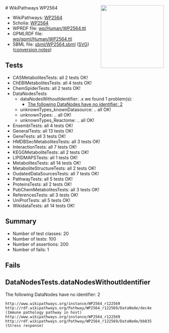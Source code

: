 <img style="float: right; width: 200px" src="../logo.png" />
# WikiPathways WP2564

* WikiPathways: [WP2564](https://identifiers.org/wikipathways:WP2564)
* Scholia: [WP2564](https://scholia.toolforge.org/wikipathways/WP2564)
* WPRDF file: [wp/Human/WP2564.ttl](../wp/Human/WP2564.ttl)
* GPMLRDF file: [wp/gpml/Human/WP2564.ttl](../wp/gpml/Human/WP2564.ttl)
* SBML file: [sbml/WP2564.sbml](../sbml/WP2564.sbml) ([SVG](../sbml/WP2564.svg)) ([conversion notes](../sbml/WP2564.txt))

## Tests
* CASMetabolitesTests: all 2 tests OK!
* ChEBIMetabolitesTests: all 4 tests OK!
* ChemSpiderTests: all 2 tests OK!
* DataNodesTests
    * dataNodesWithoutIdentifier: .x we found 1 problem(s):
        * [The following DataNodes have no identifier: 2](#d2d32fa1)
    * unknownTypes_knownDatasource: .. all OK!
    * unknownTypes: .. all OK!
    * unknownTypes_Reactome: .. all OK!
* EnsemblTests: all 4 tests OK!
* GeneralTests: all 13 tests OK!
* GeneTests: all 3 tests OK!
* HMDBSecMetabolitesTests: all 3 tests OK!
* InteractionTests: all 7 tests OK!
* KEGGMetaboliteTests: all 2 tests OK!
* LIPIDMAPSTests: all 1 tests OK!
* MetabolitesTests: all 14 tests OK!
* MetaboliteStructureTests: all 2 tests OK!
* OudatedDataSourcesTests: all 7 tests OK!
* PathwayTests: all 5 tests OK!
* ProteinsTests: all 2 tests OK!
* PubChemMetabolitesTests: all 3 tests OK!
* ReferencesTests: all 3 tests OK!
* UniProtTests: all 5 tests OK!
* WikidataTests: all 14 tests OK!


## Summary

* Number of test classes: 20
* Number of tests: 100
* Number of assertions: 200
* Number of fails: 1

## Fails

<a name="d2d32fa1" />

## DataNodesTests.dataNodesWithoutIdentifier

The following DataNodes have no identifier: 2
```
http://www.wikipathways.org/instance/WP2564_r122569 http://rdf.wikipathways.org/Pathway/WP2564_r122569/DataNode/dec4e (Immune pathology pathway in host)
http://www.wikipathways.org/instance/WP2564_r122569 http://rdf.wikipathways.org/Pathway/WP2564_r122569/DataNode/bb835 (Stress response)
```

